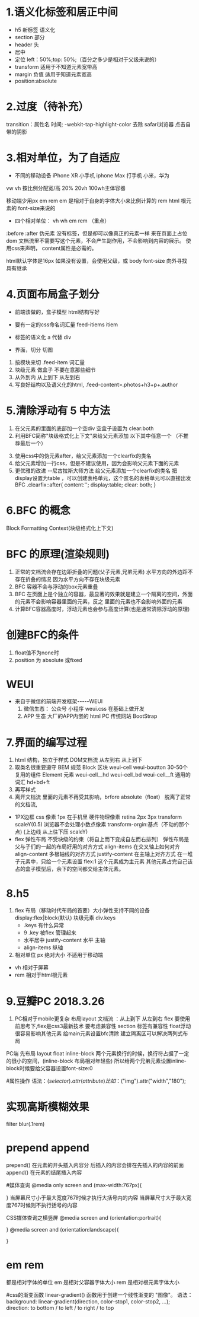 # 1.语义化标签和居正中间
- h5 新标签 语义化
 - section 部分
 - header 头
- 居中
 - 定位 left：50%;top: 50%;（百分之多少是相对于父级来说的）
 - transform 适用于不知道元素宽带高
 - margin 负值 适用于知道元素宽高
- position:absolute

# 2.过度（待补充）
transition：属性名 时间; 
-webkit-tap-highlight-color 去除 safari浏览器 点击自带的阴影

# 3.相对单位，为了自适应
  - 不同的移动设备
   iPhone XR 小手机
   iphone Max 打手机
   小米，华为

   
   vw vh 按比例分配宽/高 20% 20vh 100wh主体容器

   移动端少用px  em rem 
   em 是相对于自身的字体大小来比例计算的
   rem html 根元素的 font-size来说的

   * 四个相对单位： vh wh em rem （重点）

   :before :after 伪元素 
   没有标签，但是却可以像真正的元素一样 来在页面上占位
   dom 文档流里不需要写这个元素，不会产生副作用，不会影响到内容的展示。
   使用css来声明， content属性是必需的。

   html默认字体是16px
   如果没有设置，会使用父级，或 body font-size 向外寻找 具有继承

# 4.页面布局盒子划分
- 前端该做的，盒子模型
  html结构写好
- 要有一定的css命名词汇量
  feed-itiems itiem
- 标签的语义化
  a 代替 div

- 界面，切分 切图 
1. 按模块来切 .feed-item 词汇量
2. 块级元素 做盒子 不要在意那些细节
3. 从外到内 从上到下 从左到右
4. 写良好结构以及语义化的html,
   .feed-content>.photos+h3+p+.author

# 5.清除浮动有 5 中方法
1. 在父元素的里面的底部加一个空div 空盒子设置为 clear:both <div style="clear:both"></div> 
2. 利用BFC简称"块级格式化上下文"来给父元素添加 以下其中任意一个 （不推荐最后一个）
 <!-- overflow: auto; -->
 <!-- overflow: hidden;  -->
 <!-- overflow:scroll -->
3. 使用css中的伪元素after，给父元素添加一个clearfix的类名
   <!-- .clearfix::after{
            content: '';
            display: block;
            clear: both;
        } -->
4. 给父元素增加一行css，但是不建议使用，因为会影响父元素下面的元素
   <!-- .content{
       float:left;
   } -->
5. 更优雅的改进 --尼古拉斯大师方法
   给父元素添加一个clearfix的类名
   把display设置为table ，可以创建表格单元，这个匿名的表格单元可以直接出发BFC
   .clearfix::after{
       content:'';
       display:table;
       clear: both;
   }

# 6.BFC 的概念
Block Formatting Context(块级格式化上下文)

# BFC 的原理(渲染规则)
1. 正常的文档流会存在边距折叠的问题(父子元素,兄弟元素) 水平方向的外边距不存在折叠的情况 因为水平方向不存在块级元素
2. BFC 容器不会与浮动的box元素重叠
3. BFC 在页面上是个独立的容器，最显著的效果就是建立一个隔离的空间，外面的元素不会影响容器里面的元素，反之 里面的元素也不会影响外面的元素 
4. 计算BFC容器高度时，浮动元素也会参与高度计算(也是通常清除浮动的原理)

# 创建BFC的条件
1. float值不为none时
2. position 为 absolute 或fixed

# WEUI
- 来自于微信的前端开发框架-----WEUI
  1. 微信生态： 公众号 小程序
    weui.css 在基础上做开发
  2. APP 生态
     大厂的APP内嵌的 html
     PC 传统网站 BootStrap
   
# 7.界面的编写过程
1. html 结构，独立于样式
       DOM文档流 从左到右 从上到下
2. 取类名很重要遵守 BEM 规范
       Block 区块 weui-cell
       weui-boutton 30-50个复用的组件 
       Element 元素
       weui-cell__hd
       weui-cell_bd
       weui-cell__ft
       通用的词汇 hd+bd+ft
3. 再写样式
4. 离开文档流
   里面的元素不再受其影响，brfore absolute（float） 脱离了正常的文档流,
- 1PX边框
  css 像素 1px 在手机里
  硬件物理像素  retina 2px 3px
  transform scaleY(0.5)
  浏览器不会处理小数点像素
  transform-orgin:基点（不动的那个点)  (上边线 从上往下压 scaleY) 
- flex 弹性布局
   不受块级的约束（将自上而下变成自左而右排列）
   弹性布局是父与子们的一起的布局好用的对齐方式
   align-items 在交叉轴上如何对齐 align-content 多根轴线的对齐方式
   justify-content 在主轴上对齐方式
   在一堆子元素中，只给一个元素设置 flex:1 这个元素成为主元素
   其他元素占完自己该占的盒子模型后，余下的空间都交给主体元素。

# 8.h5
1. flex 布局（移动时代布局的首要）大小弹性支持不同的设备
   display:flex|block(默认)
   块级元素 div.keys
   - .keys 有什么异常
   - 9 .key 被flex 管理起来 
   - 水平居中 justify-content 水平 主轴
   - align-items 纵轴 
2. 相对单位
    px 绝对大小 不适用于移动端
  - vh 相对于屏幕
  - rem 相对于html根元素

# 9.豆瓣PC 2018.3.26
1. PC相对于mobile更复杂 布局layout
文档流 ：从上到下 从左到右
flex 要使用前思考下,flex是css3最新技术 要考虑兼容性
section 标签有兼容性
float浮动 很容易影响其他元素 给main元素设置bfc清除 建立隔离区可以解决两列式布局

PC端 先布局 layout float
inline-block 两个元素换行的时候，换行符占据了一定的很小的空间，(inline-block 布局相对年轻些)
所以给两个兄弟元素设置inline-block时候要给父容器设置font-size:0

#属性操作
语法：$(selector).attr(attribute)
比如：$("img").attr("width","180");
# 实现高斯模糊效果
filter blur(.1rem)
# prepend append
prepend() 在元素的开头插入内容分 后插入的内容会排在先插入的内容的前面
append()  在元素的结尾插入内容

#媒体查询
@media only screen and (max-width:767px){

}
当屏幕尺寸小于最大宽度767时候才执行大括号内的内容
当屏幕尺寸大于最大宽度767时候则不执行括号的内容

CSS媒体查询之横竖屏
@media screen and (orientation:portrait){

}
@media screen and (orientation:landscape){

}

# em rem 
都是相对字体的单位 
em 是相对父容器字体大小
rem 是相对根元素字体大小

#css的渐变函数
linear-gradient() 函数用于创建一个线性渐变的 "图像"。
语法：
background: linear-gradient(direction, color-stop1, color-stop2, ...);
direction: to bottom / to left / to right / to top